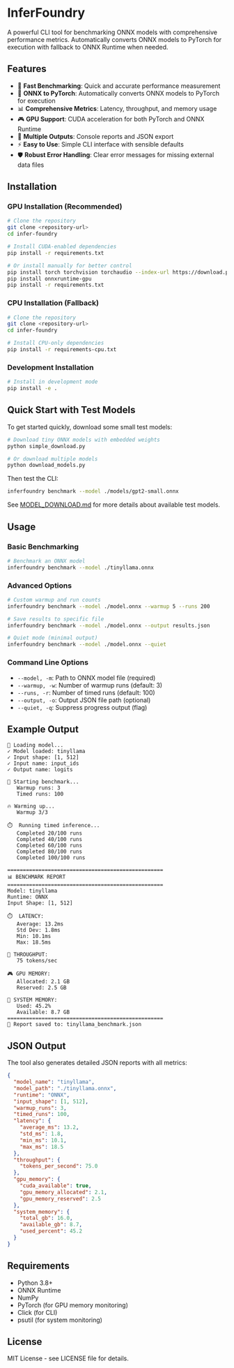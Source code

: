 # InferFoundry

A powerful CLI tool for benchmarking ONNX models with comprehensive performance metrics. Automatically converts ONNX models to PyTorch for execution with fallback to ONNX Runtime when needed.

## Features

- 🚀 **Fast Benchmarking**: Quick and accurate performance measurement
- 🔄 **ONNX to PyTorch**: Automatically converts ONNX models to PyTorch for execution
- 📊 **Comprehensive Metrics**: Latency, throughput, and memory usage
- 🎮 **GPU Support**: CUDA acceleration for both PyTorch and ONNX Runtime
- 📄 **Multiple Outputs**: Console reports and JSON export
- ⚡ **Easy to Use**: Simple CLI interface with sensible defaults
- 🛡️ **Robust Error Handling**: Clear error messages for missing external data files

## Installation

### GPU Installation (Recommended)

```bash
# Clone the repository
git clone <repository-url>
cd infer-foundry

# Install CUDA-enabled dependencies
pip install -r requirements.txt

# Or install manually for better control
pip install torch torchvision torchaudio --index-url https://download.pytorch.org/whl/cu121
pip install onnxruntime-gpu
pip install -r requirements.txt
```

### CPU Installation (Fallback)

```bash
# Clone the repository
git clone <repository-url>
cd infer-foundry

# Install CPU-only dependencies
pip install -r requirements-cpu.txt
```

### Development Installation

```bash
# Install in development mode
pip install -e .
```

## Quick Start with Test Models

To get started quickly, download some small test models:

```bash
# Download tiny ONNX models with embedded weights
python simple_download.py

# Or download multiple models
python download_models.py
```

Then test the CLI:
```bash
inferfoundry benchmark --model ./models/gpt2-small.onnx
```

See [MODEL_DOWNLOAD.md](MODEL_DOWNLOAD.md) for more details about available test models.

## Usage

### Basic Benchmarking

```bash
# Benchmark an ONNX model
inferfoundry benchmark --model ./tinyllama.onnx
```

### Advanced Options

```bash
# Custom warmup and run counts
inferfoundry benchmark --model ./model.onnx --warmup 5 --runs 200

# Save results to specific file
inferfoundry benchmark --model ./model.onnx --output results.json

# Quiet mode (minimal output)
inferfoundry benchmark --model ./model.onnx --quiet
```

### Command Line Options

- `--model, -m`: Path to ONNX model file (required)
- `--warmup, -w`: Number of warmup runs (default: 3)
- `--runs, -r`: Number of timed runs (default: 100)
- `--output, -o`: Output JSON file path (optional)
- `--quiet, -q`: Suppress progress output (flag)

## Example Output

```
🔄 Loading model...
✓ Model loaded: tinyllama
✓ Input shape: [1, 512]
✓ Input name: input_ids
✓ Output name: logits

🚀 Starting benchmark...
   Warmup runs: 3
   Timed runs: 100

🔥 Warming up...
   Warmup 3/3

⏱️  Running timed inference...
   Completed 20/100 runs
   Completed 40/100 runs
   Completed 60/100 runs
   Completed 80/100 runs
   Completed 100/100 runs

==================================================
📊 BENCHMARK REPORT
==================================================
Model: tinyllama
Runtime: ONNX
Input Shape: [1, 512]

⏱️  LATENCY:
   Average: 13.2ms
   Std Dev: 1.8ms
   Min: 10.1ms
   Max: 18.5ms

🚀 THROUGHPUT:
   75 tokens/sec

🎮 GPU MEMORY:
   Allocated: 2.1 GB
   Reserved: 2.5 GB

💾 SYSTEM MEMORY:
   Used: 45.2%
   Available: 8.7 GB
==================================================
📄 Report saved to: tinyllama_benchmark.json
```

## JSON Output

The tool also generates detailed JSON reports with all metrics:

```json
{
  "model_name": "tinyllama",
  "model_path": "./tinyllama.onnx",
  "runtime": "ONNX",
  "input_shape": [1, 512],
  "warmup_runs": 3,
  "timed_runs": 100,
  "latency": {
    "average_ms": 13.2,
    "std_ms": 1.8,
    "min_ms": 10.1,
    "max_ms": 18.5
  },
  "throughput": {
    "tokens_per_second": 75.0
  },
  "gpu_memory": {
    "cuda_available": true,
    "gpu_memory_allocated": 2.1,
    "gpu_memory_reserved": 2.5
  },
  "system_memory": {
    "total_gb": 16.0,
    "available_gb": 8.7,
    "used_percent": 45.2
  }
}
```

## Requirements

- Python 3.8+
- ONNX Runtime
- NumPy
- PyTorch (for GPU memory monitoring)
- Click (for CLI)
- psutil (for system monitoring)

## License

MIT License - see LICENSE file for details.
